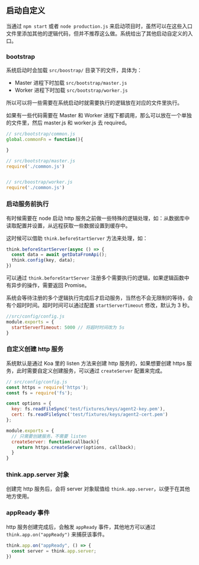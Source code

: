 ## 启动自定义

当通过 `npm start` 或者 `node production.js` 来启动项目时，虽然可以在这些入口文件里添加其他的逻辑代码，但并不推荐这么做。系统给出了其他启动自定义的入口。

### bootstrap

系统启动时会加载 `src/boostrap/` 目录下的文件，具体为：

* Master 进程下时加载 `src/bootstrap/master.js`
* Worker 进程下时加载 `src/bootstrap/worker.js`

所以可以将一些需要在系统启动时就需要执行的逻辑放在对应的文件里执行。

如果有一些代码需要在 Master 和 Worker 进程下都调用，那么可以放在一个单独的文件里，然后 master.js 和 worker.js 去 required。

```js
// src/bootstrap/common.js
global.commonFn = function(){

}

// src/bootstrap/master.js
require('./common.js')


// src/boostrap/worker.js
require('./common.js')

```

### 启动服务前执行

有时候需要在 node 启动 http 服务之前做一些特殊的逻辑处理，如：从数据库中读取配置并设置，从远程获取一些数据设置到缓存中。

这时候可以借助 `think.beforeStartServer` 方法来处理，如：

```js
think.beforeStartServer(async () => {
  const data = await getDataFromApi();
  think.config(key, data);
})
```
可以通过 `think.beforeStartServer` 注册多个需要执行的逻辑，如果逻辑函数中有异步的操作，需要返回 Promise。

系统会等待注册的多个逻辑执行完成后才启动服务，当然也不会无限制的等待，会有个超时时间。超时时间可以通过配置 `startServerTimeout` 修改，默认为 3 秒。

```js
//src/config/config.js
module.exports = {
  startServerTimeout: 5000 // 将超时时间改为 5s
}
```

### 自定义创建 http 服务

系统默认是通过 Koa 里的 listen 方法来创建 http 服务的，如果想要创建 https 服务，此时需要自定义创建服务，可以通过 `createServer` 配置来完成。

```js
// src/config/config.js
const https = require('https');
const fs = require('fs');

const options = {
  key: fs.readFileSync('test/fixtures/keys/agent2-key.pem'),
  cert: fs.readFileSync('test/fixtures/keys/agent2-cert.pem')
};

module.exports = {
  // 只需要创建服务，不需要 listen
  createServer: function(callback){
    return https.createServer(options, callback);
  }
}
```

### think.app.server 对象

创建完  http 服务后，会将 server 对象赋值给 `think.app.server`，以便于在其他地方使用。

### appReady 事件

http 服务创建完成后，会触发 `appReady` 事件，其他地方可以通过 `think.app.on("appReady")` 来捕获该事件。

```js
think.app.on("appReady", () => {
  const server = think.app.server;
})
```
